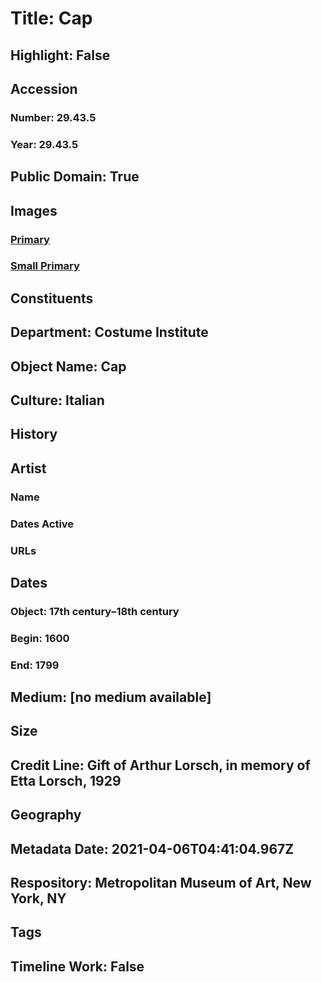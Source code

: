 # Title: Cap
## Highlight: False
## Accession
### Number: 29.43.5
### Year: 29.43.5
## Public Domain: True
## Images
### [Primary](https://images.metmuseum.org/CRDImages/ci/original/29.43.5.jpg)
### [Small Primary](https://images.metmuseum.org/CRDImages/ci/web-large/29.43.5.jpg)
## Constituents
## Department: Costume Institute
## Object Name: Cap
## Culture: Italian
## History
## Artist
### Name
### Dates Active
### URLs
## Dates
### Object: 17th century–18th century
### Begin: 1600
### End: 1799
## Medium: [no medium available]
## Size
## Credit Line: Gift of Arthur Lorsch, in memory of Etta Lorsch, 1929
## Geography
## Metadata Date: 2021-04-06T04:41:04.967Z
## Respository: Metropolitan Museum of Art, New York, NY
## Tags
## Timeline Work: False